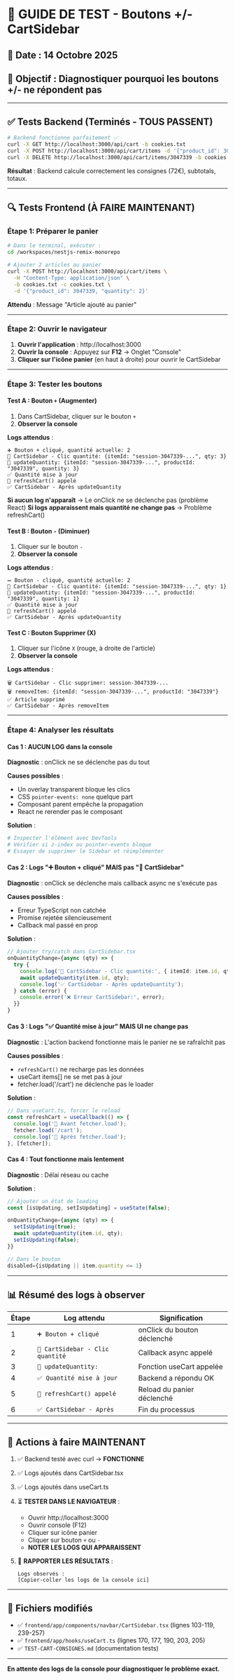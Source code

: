 # 🧪 GUIDE DE TEST - Boutons +/- CartSidebar

## 📅 Date : 14 Octobre 2025
## 🎯 Objectif : Diagnostiquer pourquoi les boutons +/- ne répondent pas

---

## ✅ Tests Backend (Terminés - TOUS PASSENT)

```bash
# Backend fonctionne parfaitement ✅
curl -X GET http://localhost:3000/api/cart -b cookies.txt
curl -X POST http://localhost:3000/api/cart/items -d '{"product_id": 3047339, "quantity": 2}' -b cookies.txt
curl -X DELETE http://localhost:3000/api/cart/items/3047339 -b cookies.txt
```

**Résultat** : Backend calcule correctement les consignes (72€), subtotals, totaux.

---

## 🔍 Tests Frontend (À FAIRE MAINTENANT)

### Étape 1: Préparer le panier

```bash
# Dans le terminal, exécuter :
cd /workspaces/nestjs-remix-monorepo

# Ajouter 2 articles au panier
curl -X POST http://localhost:3000/api/cart/items \
  -H "Content-Type: application/json" \
  -b cookies.txt -c cookies.txt \
  -d '{"product_id": 3047339, "quantity": 2}'
```

**Attendu** : Message "Article ajouté au panier"

---

### Étape 2: Ouvrir le navigateur

1. **Ouvrir l'application** : http://localhost:3000
2. **Ouvrir la console** : Appuyez sur **F12** → Onglet "Console"
3. **Cliquer sur l'icône panier** (en haut à droite) pour ouvrir le CartSidebar

---

### Étape 3: Tester les boutons

#### Test A : Bouton `+` (Augmenter)

1. Dans CartSidebar, cliquer sur le bouton `+`
2. **Observer la console**

**Logs attendus** :
```
➕ Bouton + cliqué, quantité actuelle: 2
🔄 CartSidebar - Clic quantité: {itemId: "session-3047339-...", qty: 3}
🔄 updateQuantity: {itemId: "session-3047339-...", productId: "3047339", quantity: 3}
✅ Quantité mise à jour
🔄 refreshCart() appelé
✅ CartSidebar - Après updateQuantity
```

**Si aucun log n'apparaît** → Le onClick ne se déclenche pas (problème React)
**Si logs apparaissent mais quantité ne change pas** → Problème refreshCart()

#### Test B : Bouton `-` (Diminuer)

1. Cliquer sur le bouton `-`
2. **Observer la console**

**Logs attendus** :
```
➖ Bouton - cliqué, quantité actuelle: 2
🔄 CartSidebar - Clic quantité: {itemId: "session-3047339-...", qty: 1}
🔄 updateQuantity: {itemId: "session-3047339-...", productId: "3047339", quantity: 1}
✅ Quantité mise à jour
🔄 refreshCart() appelé
✅ CartSidebar - Après updateQuantity
```

#### Test C : Bouton Supprimer (X)

1. Cliquer sur l'icône `X` (rouge, à droite de l'article)
2. **Observer la console**

**Logs attendus** :
```
🗑️ CartSidebar - Clic supprimer: session-3047339-...
🗑️ removeItem: {itemId: "session-3047339-...", productId: "3047339"}
✅ Article supprimé
✅ CartSidebar - Après removeItem
```

---

### Étape 4: Analyser les résultats

#### Cas 1 : AUCUN LOG dans la console

**Diagnostic** : onClick ne se déclenche pas du tout

**Causes possibles** :
- Un overlay transparent bloque les clics
- CSS `pointer-events: none` quelque part
- Composant parent empêche la propagation
- React ne rerender pas le composant

**Solution** :
```bash
# Inspecter l'élément avec DevTools
# Vérifier si z-index ou pointer-events bloque
# Essayer de supprimer le Sidebar et réimplémenter
```

#### Cas 2 : Logs "➕ Bouton + cliqué" MAIS pas "🔄 CartSidebar"

**Diagnostic** : onClick se déclenche mais callback async ne s'exécute pas

**Causes possibles** :
- Erreur TypeScript non catchée
- Promise rejetée silencieusement
- Callback mal passé en prop

**Solution** :
```typescript
// Ajouter try/catch dans CartSidebar.tsx
onQuantityChange={async (qty) => {
  try {
    console.log('🔄 CartSidebar - Clic quantité:', { itemId: item.id, qty });
    await updateQuantity(item.id, qty);
    console.log('✅ CartSidebar - Après updateQuantity');
  } catch (error) {
    console.error('❌ Erreur CartSidebar:', error);
  }}
}
```

#### Cas 3 : Logs "✅ Quantité mise à jour" MAIS UI ne change pas

**Diagnostic** : L'action backend fonctionne mais le panier ne se rafraîchit pas

**Causes possibles** :
- `refreshCart()` ne recharge pas les données
- useCart items[] ne se met pas à jour
- fetcher.load('/cart') ne déclenche pas le loader

**Solution** :
```typescript
// Dans useCart.ts, forcer le reload
const refreshCart = useCallback(() => {
  console.log('🔄 Avant fetcher.load');
  fetcher.load('/cart');
  console.log('🔄 Après fetcher.load');
}, [fetcher]);
```

#### Cas 4 : Tout fonctionne mais lentement

**Diagnostic** : Délai réseau ou cache

**Solution** :
```typescript
// Ajouter un état de loading
const [isUpdating, setIsUpdating] = useState(false);

onQuantityChange={async (qty) => {
  setIsUpdating(true);
  await updateQuantity(item.id, qty);
  setIsUpdating(false);
}}

// Dans le bouton
disabled={isUpdating || item.quantity <= 1}
```

---

## 📊 Résumé des logs à observer

| Étape | Log attendu | Signification |
|-------|-------------|---------------|
| 1 | `➕ Bouton + cliqué` | onClick du bouton déclenché |
| 2 | `🔄 CartSidebar - Clic quantité` | Callback async appelé |
| 3 | `🔄 updateQuantity:` | Fonction useCart appelée |
| 4 | `✅ Quantité mise à jour` | Backend a répondu OK |
| 5 | `🔄 refreshCart() appelé` | Reload du panier déclenché |
| 6 | `✅ CartSidebar - Après` | Fin du processus |

---

## 🎯 Actions à faire MAINTENANT

1. ✅ Backend testé avec curl → **FONCTIONNE**
2. ✅ Logs ajoutés dans CartSidebar.tsx
3. ✅ Logs ajoutés dans useCart.ts
4. ⏳ **TESTER DANS LE NAVIGATEUR** :
   - Ouvrir http://localhost:3000
   - Ouvrir console (F12)
   - Cliquer sur icône panier
   - Cliquer sur bouton `+` ou `-`
   - **NOTER LES LOGS QUI APPARAISSENT**

5. 📝 **RAPPORTER LES RÉSULTATS** :
   ```
   Logs observés :
   [Copier-coller les logs de la console ici]
   ```

---

## 🔗 Fichiers modifiés

- ✅ `frontend/app/components/navbar/CartSidebar.tsx` (lignes 103-119, 239-257)
- ✅ `frontend/app/hooks/useCart.ts` (lignes 170, 177, 190, 203, 205)
- ✅ `TEST-CART-CONSIGNES.md` (documentation tests)

---

**En attente des logs de la console pour diagnostiquer le problème exact.**
